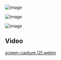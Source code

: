 ![image](https://github.com/user-attachments/assets/695d25f6-a36b-4ecc-94c9-739160d37013)


![image](https://github.com/user-attachments/assets/e0871fb9-1b4b-4e36-bfa3-d8486d139747)

![image](https://github.com/user-attachments/assets/854858bb-f4c4-4c4d-867e-05c782d35f78)


## Video 


[screen-capture (2).webm](https://github.com/user-attachments/assets/8ada24e9-dee2-45e4-a456-a1e35eb26d23)
